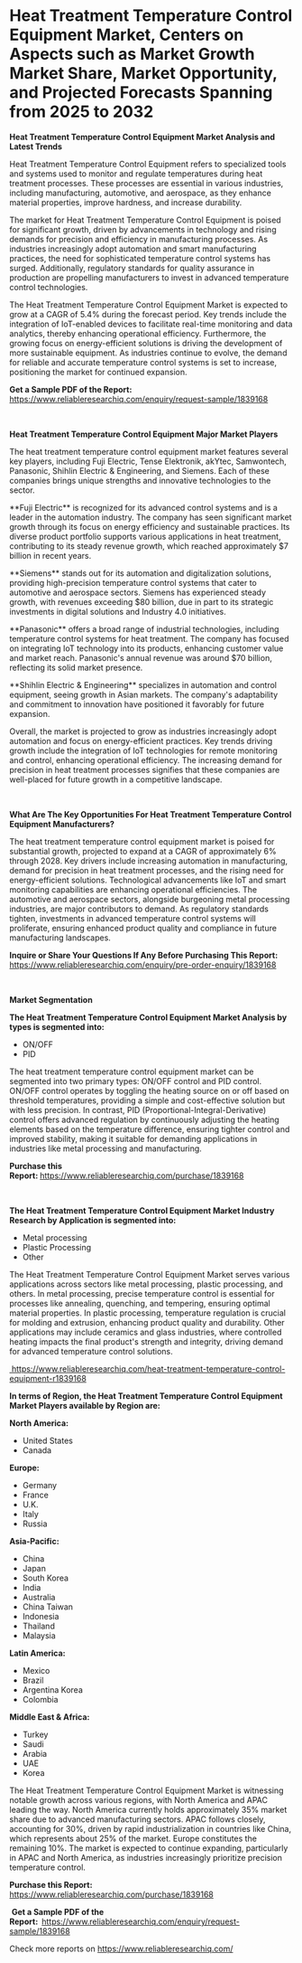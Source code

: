 <p><h1>Heat Treatment Temperature Control Equipment Market, Centers on Aspects such as Market Growth Market Share, Market Opportunity, and Projected Forecasts Spanning from 2025 to 2032</h1></p><p><strong>Heat Treatment Temperature Control Equipment Market Analysis and Latest Trends</strong></p>
<p><p>Heat Treatment Temperature Control Equipment refers to specialized tools and systems used to monitor and regulate temperatures during heat treatment processes. These processes are essential in various industries, including manufacturing, automotive, and aerospace, as they enhance material properties, improve hardness, and increase durability. </p><p>The market for Heat Treatment Temperature Control Equipment is poised for significant growth, driven by advancements in technology and rising demands for precision and efficiency in manufacturing processes. As industries increasingly adopt automation and smart manufacturing practices, the need for sophisticated temperature control systems has surged. Additionally, regulatory standards for quality assurance in production are propelling manufacturers to invest in advanced temperature control technologies.</p><p>The Heat Treatment Temperature Control Equipment Market is expected to grow at a CAGR of 5.4% during the forecast period. Key trends include the integration of IoT-enabled devices to facilitate real-time monitoring and data analytics, thereby enhancing operational efficiency. Furthermore, the growing focus on energy-efficient solutions is driving the development of more sustainable equipment. As industries continue to evolve, the demand for reliable and accurate temperature control systems is set to increase, positioning the market for continued expansion.</p></p>
<p><strong>Get a Sample PDF of the Report:&nbsp;</strong> <a href="https://www.reliableresearchiq.com/enquiry/request-sample/1839168?utm_campaign=2810&utm_medium=2&utm_source=Github&utm_content=ia&utm_term=12042025&utm_id=heat-treatment-temperature-control-equipment">https://www.reliableresearchiq.com/enquiry/request-sample/1839168</a></p>
<p>&nbsp;</p>
<p><strong>Heat Treatment Temperature Control Equipment Major Market Players</strong></p>
<p><p>The heat treatment temperature control equipment market features several key players, including Fuji Electric, Tense Elektronik, akYtec, Samwontech, Panasonic, Shihlin Electric & Engineering, and Siemens. Each of these companies brings unique strengths and innovative technologies to the sector.</p><p>**Fuji Electric** is recognized for its advanced control systems and is a leader in the automation industry. The company has seen significant market growth through its focus on energy efficiency and sustainable practices. Its diverse product portfolio supports various applications in heat treatment, contributing to its steady revenue growth, which reached approximately $7 billion in recent years.</p><p>**Siemens** stands out for its automation and digitalization solutions, providing high-precision temperature control systems that cater to automotive and aerospace sectors. Siemens has experienced steady growth, with revenues exceeding $80 billion, due in part to its strategic investments in digital solutions and Industry 4.0 initiatives.</p><p>**Panasonic** offers a broad range of industrial technologies, including temperature control systems for heat treatment. The company has focused on integrating IoT technology into its products, enhancing customer value and market reach. Panasonic's annual revenue was around $70 billion, reflecting its solid market presence.</p><p>**Shihlin Electric & Engineering** specializes in automation and control equipment, seeing growth in Asian markets. The company's adaptability and commitment to innovation have positioned it favorably for future expansion.</p><p>Overall, the market is projected to grow as industries increasingly adopt automation and focus on energy-efficient practices. Key trends driving growth include the integration of IoT technologies for remote monitoring and control, enhancing operational efficiency. The increasing demand for precision in heat treatment processes signifies that these companies are well-placed for future growth in a competitive landscape.</p></p>
<p>&nbsp;</p>
<p><strong>What Are The Key Opportunities For Heat Treatment Temperature Control Equipment Manufacturers?</strong></p>
<p><p>The heat treatment temperature control equipment market is poised for substantial growth, projected to expand at a CAGR of approximately 6% through 2028. Key drivers include increasing automation in manufacturing, demand for precision in heat treatment processes, and the rising need for energy-efficient solutions. Technological advancements like IoT and smart monitoring capabilities are enhancing operational efficiencies. The automotive and aerospace sectors, alongside burgeoning metal processing industries, are major contributors to demand. As regulatory standards tighten, investments in advanced temperature control systems will proliferate, ensuring enhanced product quality and compliance in future manufacturing landscapes.</p></p>
<p><strong>Inquire or Share Your Questions If Any Before Purchasing This Report:</strong> <a href="https://www.reliableresearchiq.com/enquiry/pre-order-enquiry/1839168?utm_campaign=2810&utm_medium=2&utm_source=Github&utm_content=ia&utm_term=12042025&utm_id=heat-treatment-temperature-control-equipment">https://www.reliableresearchiq.com/enquiry/pre-order-enquiry/1839168</a></p>
<p>&nbsp;</p>
<p><strong>Market Segmentation</strong></p>
<p><strong>The Heat Treatment Temperature Control Equipment Market Analysis by types is segmented into:</strong></p>
<p><ul><li>ON/OFF</li><li>PID</li></ul></p>
<p><p>The heat treatment temperature control equipment market can be segmented into two primary types: ON/OFF control and PID control. ON/OFF control operates by toggling the heating source on or off based on threshold temperatures, providing a simple and cost-effective solution but with less precision. In contrast, PID (Proportional-Integral-Derivative) control offers advanced regulation by continuously adjusting the heating elements based on the temperature difference, ensuring tighter control and improved stability, making it suitable for demanding applications in industries like metal processing and manufacturing.</p></p>
<p><strong>Purchase this Report:&nbsp;</strong><a href="https://www.reliableresearchiq.com/purchase/1839168?utm_campaign=2810&utm_medium=2&utm_source=Github&utm_content=ia&utm_term=12042025&utm_id=heat-treatment-temperature-control-equipment">https://www.reliableresearchiq.com/purchase/1839168</a></p>
<p>&nbsp;</p>
<p><strong>The Heat Treatment Temperature Control Equipment Market Industry Research by Application is segmented into:</strong></p>
<p><ul><li>Metal processing</li><li>Plastic Processing</li><li>Other</li></ul></p>
<p><p>The Heat Treatment Temperature Control Equipment Market serves various applications across sectors like metal processing, plastic processing, and others. In metal processing, precise temperature control is essential for processes like annealing, quenching, and tempering, ensuring optimal material properties. In plastic processing, temperature regulation is crucial for molding and extrusion, enhancing product quality and durability. Other applications may include ceramics and glass industries, where controlled heating impacts the final product's strength and integrity, driving demand for advanced temperature control solutions.</p></p>
<p><a href="https://www.reliableresearchiq.com/heat-treatment-temperature-control-equipment-r1839168?utm_campaign=2810&utm_medium=2&utm_source=Github&utm_content=ia&utm_term=12042025&utm_id=heat-treatment-temperature-control-equipment">&nbsp;https://www.reliableresearchiq.com/heat-treatment-temperature-control-equipment-r1839168</a></p>
<p><strong>In terms of Region, the Heat Treatment Temperature Control Equipment Market Players available by Region are:</strong></p>
<p>
    <p> <strong> North America: </strong>
        <ul>
            <li>United States</li>
            <li>Canada</li>
        </ul>
        </p> 
    <p> <strong> Europe: </strong>
        <ul>
            <li>Germany</li>
            <li>France</li>
            <li>U.K.</li>
            <li>Italy</li>
            <li>Russia</li>
        </ul>
        </p> 
    <p> <strong> Asia-Pacific: </strong>
        <ul>
            <li>China</li>
            <li>Japan</li>
            <li>South Korea</li>
            <li>India</li>
            <li>Australia</li>
            <li>China Taiwan</li>
            <li>Indonesia</li>
            <li>Thailand</li>
            <li>Malaysia</li>
        </ul>
        </p> 
    <p> <strong> Latin America: </strong>
        <ul>
            <li>Mexico</li>
            <li>Brazil</li>
            <li>Argentina Korea</li>
            <li>Colombia</li>
        </ul>
        </p> 
    <p> <strong> Middle East & Africa: </strong>
        <ul>
            <li>Turkey</li>
            <li>Saudi</li>
            <li>Arabia</li>
            <li>UAE</li>
            <li>Korea</li>
        </ul>
    </p>
    </p>
<p><p>The Heat Treatment Temperature Control Equipment Market is witnessing notable growth across various regions, with North America and APAC leading the way. North America currently holds approximately 35% market share due to advanced manufacturing sectors. APAC follows closely, accounting for 30%, driven by rapid industrialization in countries like China, which represents about 25% of the market. Europe constitutes the remaining 10%. The market is expected to continue expanding, particularly in APAC and North America, as industries increasingly prioritize precision temperature control.</p></p>
<p><strong>Purchase this Report: </strong><a href="https://www.reliableresearchiq.com/purchase/1839168?utm_campaign=2810&utm_medium=2&utm_source=Github&utm_content=ia&utm_term=12042025&utm_id=heat-treatment-temperature-control-equipment">https://www.reliableresearchiq.com/purchase/1839168</a></p>
<p>&nbsp;<strong>Get a Sample PDF of the Report:&nbsp;&nbsp;</strong><a href="https://www.reliableresearchiq.com/enquiry/request-sample/1839168?utm_campaign=2810&utm_medium=2&utm_source=Github&utm_content=ia&utm_term=12042025&utm_id=heat-treatment-temperature-control-equipment">https://www.reliableresearchiq.com/enquiry/request-sample/1839168</a></p>
<p><strong></strong></p>
<p>Check more reports on <a href="https://www.reliableresearchiq.com/?utm_campaign=2810&utm_medium=2&utm_source=Github&utm_content=ia&utm_term=12042025&utm_id=heat-treatment-temperature-control-equipment">https://www.reliableresearchiq.com/</a></p>